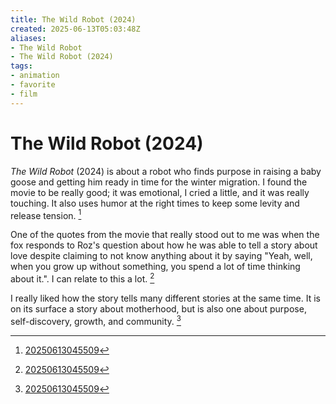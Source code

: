 ```yaml
---
title: The Wild Robot (2024)
created: 2025-06-13T05:03:48Z
aliases:
- The Wild Robot
- The Wild Robot (2024)
tags:
- animation
- favorite
- film
---
```


# The Wild Robot (2024)

_The Wild Robot_ (2024) is about a robot who finds purpose in raising a baby goose and getting him ready in time for the winter migration. I found the movie to be really good; it was emotional, I cried a little, and it was really touching. It also uses humor at the right times to keep some levity and release tension. [^1]

One of the quotes from the movie that really stood out to me was when the fox responds to Roz's question about how he was able to tell a story about love despite claiming to not know anything about it by saying "Yeah, well, when you grow up without something, you spend a lot of time thinking about it.". I can relate to this a lot. [^1]

I really liked how the story tells many different stories at the same time. It is on its surface a story about motherhood, but is also one about purpose, self-discovery, growth, and community. [^1]

[^1]: [20250613045509](../entries/20250613045509.md)
